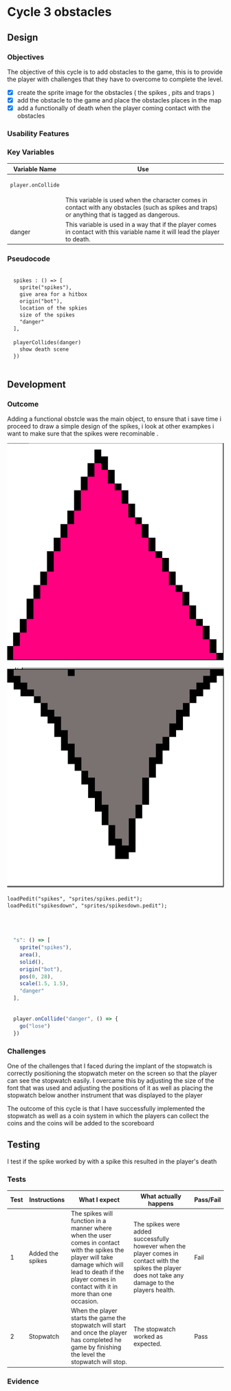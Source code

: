 # Cycle 3 obstacles

##

## Design

### Objectives

The objective of this cycle is to add obstacles to the game, this is to provide the player with challenges that they have to overcome to complete the level.&#x20;

* [x] create the sprite image for the obstacles  ( the spikes , pits and traps )
* [x] add the obstacle to the game and place the obstacles places in the map
* [x] add a functionally of death when the player coming contact with the obstacles&#x20;

### Usability Features

&#x20;&#x20;

### Key Variables

| Variable Name                             | Use                                                                                                                                               |
| ----------------------------------------- | ------------------------------------------------------------------------------------------------------------------------------------------------- |
| <pre><code>player.onCollide
</code></pre> | This variable is used when the character comes in contact with any obstacles (such as spikes and traps) or anything that is tagged as dangerous.  |
|   danger                                  | This variable is used in a way that if the player comes in contact with this variable name it will lead the player to death.                      |

### Pseudocode

```

  spikes : () => [
    sprite("spikes"),
    give area for a hitbox
    origin("bot"),
    location of the spkies 
    size of the spikes 
    "danger"
  ],
  
  playerCollides(danger)
    show death scene
  })
  
```

## Development

### Outcome

&#x20;Adding a functional obstcle was the main object, to ensure that i save time i proceed to draw a simple design of the  spikes, i look at other exampkes i want to make sure that the spikes were recominable .

![](<../.gitbook/assets/image (9).png>)

![](<../.gitbook/assets/image (12).png>)



```
loadPedit("spikes", "sprites/spikes.pedit");
loadPedit("spikesdown", "sprites/spikesdown.pedit");
```

```javascript

 
  
  "s": () => [
    sprite("spikes"),
    area(),
    solid(),
    origin("bot"),
    pos(0, 28),
    scale(1.5, 1.5),
    "danger"
  ],
```

```javascript

  player.onCollide("danger", () => {
    go("lose")
  })
```

### Challenges

One of the challenges that I faced during the implant of the stopwatch is correctly positioning the stopwatch meter on the screen so that the player can see the stopwatch easily. I overcame this by adjusting the size of the font that was used and adjusting the positions of it as well as  placing the stopwatch below another  instrument that was displayed to the player &#x20;

The outcome of this cycle is that I have successfully implemented the stopwatch as well as a coin system in which the players can collect the coins and the coins  will be added to the scoreboard&#x20;

## Testing

I test if the spike worked by with a spike this resulted in the player's death&#x20;

### Tests

| Test | Instructions      | What I expect                                                                                                                                                                                                    | What actually happens                                                                                                                                   | Pass/Fail |
| ---- | ----------------- | ---------------------------------------------------------------------------------------------------------------------------------------------------------------------------------------------------------------- | ------------------------------------------------------------------------------------------------------------------------------------------------------- | --------- |
| 1    | Added the spikes  | The spikes will function in a manner where when the user comes in contact with the spikes the player will take damage which will lead to death if the player comes in contact with it in more than one occasion. | The spikes were added successfully however when the player comes in contact with the spikes the player does not take any damage to the players health.  | Fail      |
| 2    | Stopwatch         | When the player starts the game the stopwatch will start and once the player has completed he game by finishing the level the stopwatch will stop.                                                               | The stopwatch worked as expected.                                                                                                                       | Pass      |

### Evidence
